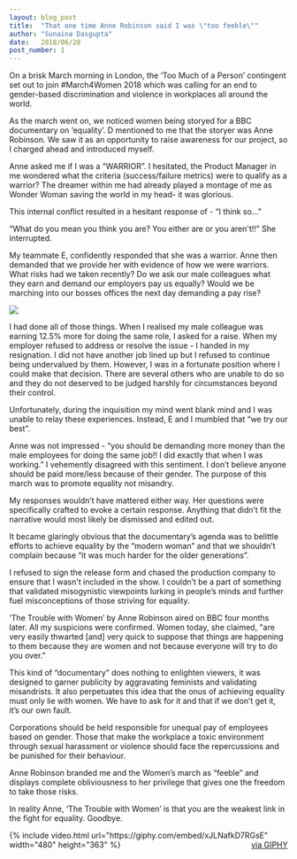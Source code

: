 ```yaml
---
layout: blog_post
title:  "That one time Anne Robinson said I was \"too feeble\""
author: "Sunaina Dasgupta"
date:   2018/06/28
post_number: 1
---
```


On a brisk March morning in London, the ‘Too Much of a Person’ contingent set out to join #March4Women 2018 which was calling for an end to gender-based discrimination and violence in workplaces all around the world​.

As the march went on, we noticed women being storyed for a BBC documentary on ‘equality’. D mentioned to me that the storyer was Anne Robinson. We saw it as an opportunity to raise awareness for our project, so I charged ahead and introduced myself.

Anne asked me if I was a “WARRIOR”. I hesitated, the Product Manager in me wondered what the criteria (success/failure metrics) were to qualify as a warrior? The dreamer within me had already played a montage of me as Wonder Woman saving the world in my head- it was glorious.

This internal conflict resulted in a hesitant response of - “I think so…” 

“What do you mean you think you are? You either are or you aren't!!” She interrupted.

My teammate E, confidently responded that she was a warrior. Anne then demanded that we provide her with evidence of how we were warriors. What risks had we taken recently? Do we ask our male colleagues what they earn and demand our employers pay us equally? Would we be marching into our bosses offices the next day demanding a pay rise?

<div class="container-fullwidth center">
	<img class="img-fluid blog_body_img" src="{{site.baseurl}}assets/images/blog/1-2.jpg" />
</div>

I had done all of those things. When I realised my male colleague was earning 12.5% more for doing the same role, I asked for a raise. When my employer refused to address or resolve the issue - I handed in my resignation. I did not have another job lined up but I refused to continue being undervalued by them. However, I was in a fortunate position where I could make that decision. There are several others who are unable to do so and they do not deserved to be judged harshly for circumstances beyond their control. 
 
Unfortunately, during the inquisition my mind went blank mind and I was unable to relay these experiences. Instead, E and I mumbled that “we try our best”.

Anne was not impressed - “you should be demanding more money than the male employees for doing the same job!! I did exactly that when I was working.” I vehemently disagreed with this sentiment. I don’t believe anyone should be paid more/less because of their gender. The purpose of this march was to promote equality not misandry.

My responses wouldn’t have mattered either way. Her questions were specifically crafted to evoke a certain response. Anything that didn’t fit the narrative would most likely be dismissed and edited out. 

It became glaringly obvious that the documentary’s agenda was to belittle efforts to achieve equality by the “modern woman” and that we shouldn’t complain because “it was much harder for the older generations”.

I refused to sign the release form and chased the production company to ensure that I wasn't included in the show. I couldn’t be a part of something that validated misogynistic viewpoints lurking in people’s minds and further fuel misconceptions of those striving for equality.

‘The Trouble with Women’ by Anne Robinson aired on BBC four months later. All my suspicions were confirmed. Women today, she claimed, "are very easily thwarted [and] very quick to suppose that things are happening to them because they are women and not because everyone will try to do you over." 

This kind of “documentary” does nothing to enlighten viewers, it was designed to garner publicity by aggravating feminists and validating misandrists. It also perpetuates this idea that the onus of achieving equality must only lie with women. We have to ask for it and that if we don’t get it, it’s our own fault.

Corporations should be held responsible for unequal pay of employees based on gender. Those that make the workplace a toxic environment through sexual harassment or violence should face the repercussions and be punished for their behaviour. 

Anne Robinson branded me and the Women’s march as “feeble” and displays complete obliviousness to her privilege that gives one the freedom to take those risks. 

In reality Anne, ‘The Trouble with Women’ is that you are the weakest link in the fight for equality. Goodbye.

<div class="container-fullwidth">
	<div class="container">
	  	{% include video.html url="https://giphy.com/embed/xJLNafkD7RGsE" width="480" height="363" %}
	  	<a href="https://giphy.com/gifs/link-xJLNafkD7RGsE" target="new" style="float:right">via GIPHY</a>
	</div>
</div>